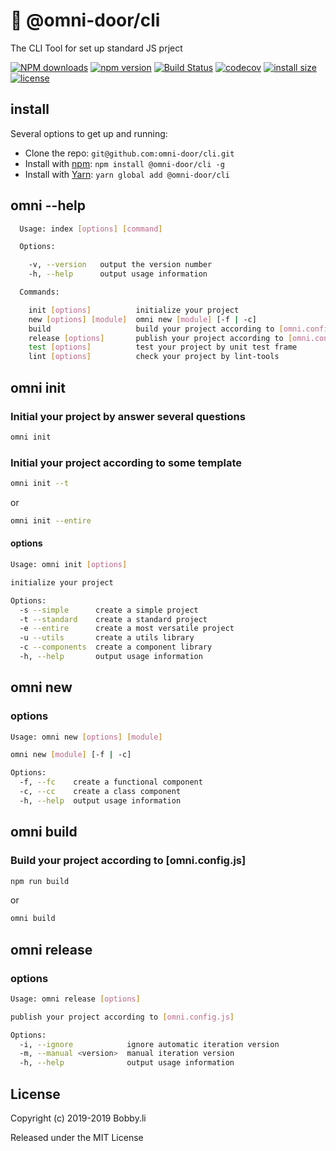 # 🐸 @omni-door/cli
The CLI Tool for set up standard JS prject

[![NPM downloads](http://img.shields.io/npm/dm/%40omni-door%2Fcli.svg?style=flat-square)](https://www.npmjs.com/package/@omni-door/cli)
[![npm version](https://badge.fury.io/js/%40omni-door%2Fcli.svg)](https://badge.fury.io/js/%40omni-door%2Fcli)
[![Build Status](https://travis-ci.com/omni-door/cli.svg?branch=master)](https://travis-ci.com/omni-door/cli)
[![codecov](https://codecov.io/gh/omni-door/cli/branch/master/graph/badge.svg)](https://codecov.io/gh/omni-door/cli)
[![install size](https://packagephobia.now.sh/badge?p=%40omni-door%2Fcli)](https://packagephobia.now.sh/result?p=%40omni-door%2Fcli)
[![license](http://img.shields.io/npm/l/%40omni-door%2Fcli.svg)](https://github.com/omni-door/cli/blob/master/LICENSE)


## install
Several options to get up and running:

* Clone the repo: `git@github.com:omni-door/cli.git`
* Install with [npm](https://www.npmjs.com/package/@omni-door/cli): `npm install @omni-door/cli -g`
* Install with [Yarn](https://yarnpkg.com/en/package/@omni-door/cli): `yarn global add @omni-door/cli`

## omni --help
```sh
  Usage: index [options] [command]

  Options:

    -v, --version   output the version number
    -h, --help      output usage information

  Commands:

    init [options]          initialize your project
    new [options] [module]  omni new [module] [-f | -c]
    build                   build your project according to [omni.config.js]
    release [options]       publish your project according to [omni.config.js]
    test [options]          test your project by unit test frame
    lint [options]          check your project by lint-tools

```

## omni init

### Initial your project by answer several questions
```sh
omni init
```

### Initial your project according to some template
```sh
omni init --t
```
or
```sh
omni init --entire
```

#### options
```sh
Usage: omni init [options]

initialize your project

Options:
  -s --simple      create a simple project
  -t --standard    create a standard project
  -e --entire      create a most versatile project
  -u --utils       create a utils library
  -c --components  create a component library
  -h, --help       output usage information
```

## omni new

### options
```sh
Usage: omni new [options] [module]

omni new [module] [-f | -c]

Options:
  -f, --fc    create a functional component
  -c, --cc    create a class component
  -h, --help  output usage information
```

## omni build

### Build your project according to [omni.config.js]
```sh
npm run build
```
or
```sh
omni build
```

## omni release

### options
```sh
Usage: omni release [options]

publish your project according to [omni.config.js]

Options:
  -i, --ignore            ignore automatic iteration version
  -m, --manual <version>  manual iteration version
  -h, --help              output usage information
```

## License

Copyright (c) 2019-2019 Bobby.li

Released under the MIT License
